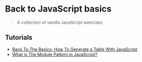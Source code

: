 # Back to JavaScript basics
> A collection of vanilla JavaScript exercises

## Tutorials

* [Back To The Basics: How To Generate a Table With JavaScript](https://www.valentinog.com/blog/html-table/)
* [What is The Module Pattern in JavaScript?](https://www.valentinog.com/blog/module-pattern/)
